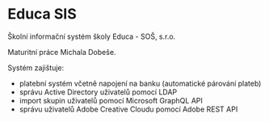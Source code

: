 # Educa SIS
Školní informační systém školy Educa - SOŠ, s.r.o.

Maturitní práce Michala Dobeše.


Systém zajištuje:
- platební systém včetně napojení na banku (automatické párování plateb)
- správu Active Directory uživatelů pomocí LDAP
- import skupin uživatelů pomocí Microsoft GraphQL API
- správu uživatelů Adobe Creative Cloudu pomocí Adobe REST API   
